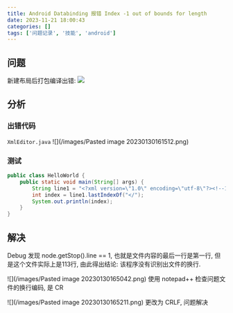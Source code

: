 ```yaml
---
title: Android Databinding 报错 Index -1 out of bounds for length
date: 2023-11-21 18:00:43
categories: []
tags: ['问题记录', '技能', 'android']
---
```

  
  
## 问题

新建布局后打包编译出错:
![](/images/abf0554391db58ba13e6b783dd284f9.jpg)
  
  
## 分析

  
  
### 出错代码

`XmlEditor.java`
![](/images/Pasted image 20230130161512.png)
  
  
### 测试

```java
public class HelloWorld {
    public static void main(String[] args) {
        String line1 = "<?xml version=\"1.0\" encoding=\"utf-8\"?><!--15710579216-->";
        int index = line1.lastIndexOf("</");
        System.out.println(index);
    }
}
```
  
  
## 解决

Debug 发现 node.getStop().line == 1, 也就是文件内容的最后一行是第一行, 但是这个文件实际上是113行, 由此得出结论: 该程序没有识别出文件的换行.

![](/images/Pasted image 20230130165042.png)
使用 notepad++ 检查问题文件的换行编码, 是 CR

![](/images/Pasted image 20230130165211.png)
更改为 CRLF, 问题解决
